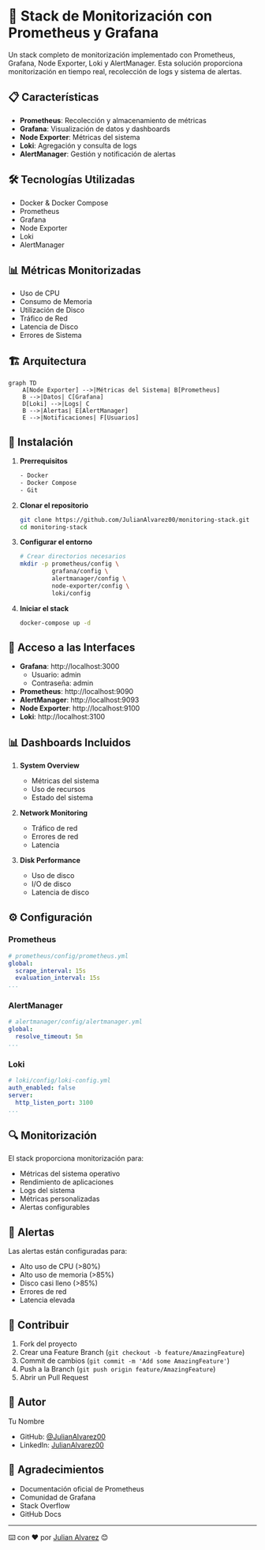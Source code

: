 # 🚀 Stack de Monitorización con Prometheus y Grafana

Un stack completo de monitorización implementado con Prometheus, Grafana, Node Exporter, Loki y AlertManager. Esta solución proporciona monitorización en tiempo real, recolección de logs y sistema de alertas.

## 📋 Características

- **Prometheus**: Recolección y almacenamiento de métricas
- **Grafana**: Visualización de datos y dashboards
- **Node Exporter**: Métricas del sistema
- **Loki**: Agregación y consulta de logs
- **AlertManager**: Gestión y notificación de alertas

## 🛠️ Tecnologías Utilizadas

- Docker & Docker Compose
- Prometheus
- Grafana
- Node Exporter
- Loki
- AlertManager

## 📊 Métricas Monitorizadas

- Uso de CPU
- Consumo de Memoria
- Utilización de Disco
- Tráfico de Red
- Latencia de Disco
- Errores de Sistema

## 🏗️ Arquitectura

```mermaid
graph TD
    A[Node Exporter] -->|Métricas del Sistema| B[Prometheus]
    B -->|Datos| C[Grafana]
    D[Loki] -->|Logs| C
    B -->|Alertas| E[AlertManager]
    E -->|Notificaciones| F[Usuarios]
```

## 🚀 Instalación

1. **Prerrequisitos**
   ```bash
   - Docker
   - Docker Compose
   - Git
   ```

2. **Clonar el repositorio**
   ```bash
   git clone https://github.com/JulianAlvarez00/monitoring-stack.git
   cd monitoring-stack
   ```

3. **Configurar el entorno**
   ```bash
   # Crear directorios necesarios
   mkdir -p prometheus/config \
            grafana/config \
            alertmanager/config \
            node-exporter/config \
            loki/config
   ```

4. **Iniciar el stack**
   ```bash
   docker-compose up -d
   ```

## 📌 Acceso a las Interfaces

- **Grafana**: http://localhost:3000 
  - Usuario: admin
  - Contraseña: admin
- **Prometheus**: http://localhost:9090
- **AlertManager**: http://localhost:9093
- **Node Exporter**: http://localhost:9100
- **Loki**: http://localhost:3100

## 📊 Dashboards Incluidos

1. **System Overview**
   - Métricas del sistema
   - Uso de recursos
   - Estado del sistema

2. **Network Monitoring**
   - Tráfico de red
   - Errores de red
   - Latencia

3. **Disk Performance**
   - Uso de disco
   - I/O de disco
   - Latencia de disco

## ⚙️ Configuración

### Prometheus
```yaml
# prometheus/config/prometheus.yml
global:
  scrape_interval: 15s
  evaluation_interval: 15s
...
```

### AlertManager
```yaml
# alertmanager/config/alertmanager.yml
global:
  resolve_timeout: 5m
...
```

### Loki
```yaml
# loki/config/loki-config.yml
auth_enabled: false
server:
  http_listen_port: 3100
...
```

## 🔍 Monitorización

El stack proporciona monitorización para:

- Métricas del sistema operativo
- Rendimiento de aplicaciones
- Logs del sistema
- Métricas personalizadas
- Alertas configurables

## 🔔 Alertas

Las alertas están configuradas para:

- Alto uso de CPU (>80%)
- Alto uso de memoria (>85%)
- Disco casi lleno (>85%)
- Errores de red
- Latencia elevada

## 🤝 Contribuir

1. Fork del proyecto
2. Crear una Feature Branch (`git checkout -b feature/AmazingFeature`)
3. Commit de cambios (`git commit -m 'Add some AmazingFeature'`)
4. Push a la Branch (`git push origin feature/AmazingFeature`)
5. Abrir un Pull Request

## 👤 Autor

Tu Nombre
- GitHub: [@JulianAlvarez00](https://github.com/JulianAlvarez00)
- LinkedIn: [JulianAlvarez00](https://linkedin.com/in/JulianAlvarez00)

## 🙏 Agradecimientos

- Documentación oficial de Prometheus
- Comunidad de Grafana
- Stack Overflow
- GitHub Docs

---
⌨️ con ❤️ por [Julian Alvarez](https://github.com/JulianAlvarez00) 😊